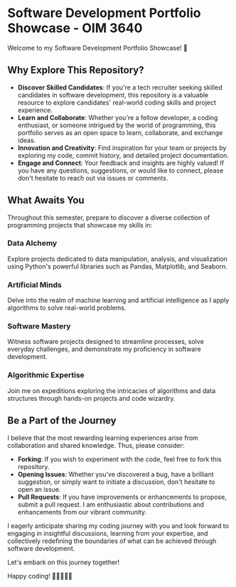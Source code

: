 # Software Development Portfolio Showcase - OIM 3640

Welcome to my Software Development Portfolio Showcase! 🚀

## Why Explore This Repository?

- **Discover Skilled Candidates**: If you're a tech recruiter seeking skilled candidates in software development, this repository is a valuable resource to explore candidates' real-world coding skills and project experience.
- **Learn and Collaborate**: Whether you're a fellow developer, a coding enthusiast, or someone intrigued by the world of programming, this portfolio serves as an open space to learn, collaborate, and exchange ideas.
- **Innovation and Creativity**: Find inspiration for your team or projects by exploring my code, commit history, and detailed project documentation.
- **Engage and Connect**: Your feedback and insights are highly valued! If you have any questions, suggestions, or would like to connect, please don't hesitate to reach out via issues or comments.

## What Awaits You

Throughout this semester, prepare to discover a diverse collection of programming projects that showcase my skills in:

### Data Alchemy

Explore projects dedicated to data manipulation, analysis, and visualization using Python's powerful libraries such as Pandas, Matplotlib, and Seaborn.

### Artificial Minds

Delve into the realm of machine learning and artificial intelligence as I apply algorithms to solve real-world problems.

### Software Mastery

Witness software projects designed to streamline processes, solve everyday challenges, and demonstrate my proficiency in software development.

### Algorithmic Expertise

Join me on expeditions exploring the intricacies of algorithms and data structures through hands-on projects and code wizardry.

## Be a Part of the Journey

I believe that the most rewarding learning experiences arise from collaboration and shared knowledge. Thus, please consider:

- **Forking**: If you wish to experiment with the code, feel free to fork this repository.
- **Opening Issues**: Whether you've discovered a bug, have a brilliant suggestion, or simply want to initiate a discussion, don't hesitate to open an issue.
- **Pull Requests**: If you have improvements or enhancements to propose, submit a pull request. I am enthusiastic about contributions and enhancements from our vibrant community.

I eagerly anticipate sharing my coding journey with you and look forward to engaging in insightful discussions, learning from your expertise, and collectively redefining the boundaries of what can be achieved through software development.

Let's embark on this journey together!

Happy coding! 🚀👨‍💻👩‍💻


